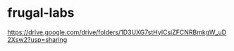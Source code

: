 # frugal-labs

https://drive.google.com/drive/folders/1D3UXG7stHyICsiZFCNRBmkgW_uD2Xsw2?usp=sharing
